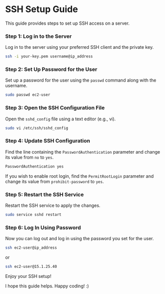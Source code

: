 # SSH Setup Guide

This guide provides steps to set up SSH access on a server.

### Step 1: Log in to the Server

Log in to the server using your preferred SSH client and the private key.

```bash
ssh -i your-key.pem username@ip_address
```

### Step 2: Set Up Password for the User

Set up a password for the user using the `passwd` command along with the username.

```bash
sudo passwd ec2-user
```

### Step 3: Open the SSH Configuration File

Open the `sshd_config` file using a text editor (e.g., vi).

```bash
sudo vi /etc/ssh/sshd_config
```

### Step 4: Update SSH Configuration

Find the line containing the `PasswordAuthentication` parameter and change its value from `no` to `yes`.

```bash
PasswordAuthentication yes
```

If you wish to enable root login, find the `PermitRootLogin` parameter and change its value from `prohibit-password` to `yes`.

### Step 5: Restart the SSH Service

Restart the SSH service to apply the changes.

```bash
sudo service sshd restart
```

### Step 6: Log In Using Password

Now you can log out and log in using the password you set for the user.

```bash
ssh ec2-user@ip_address
```

or

```bash
ssh ec2-user@15.1.25.40
```

Enjoy your SSH setup!

I hope this guide helps. Happy coding! :)
